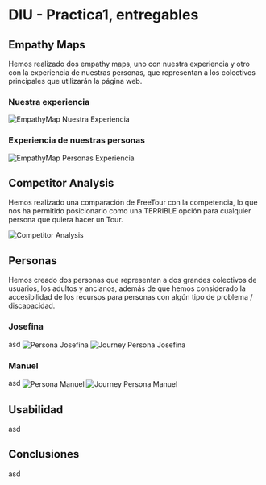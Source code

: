 # DIU - Practica1, entregables

## Empathy Maps
Hemos realizado dos empathy maps, uno con nuestra experiencia y otro con la experiencia de nuestras
personas, que representan a los colectivos principales que utilizarán la página web.

### Nuestra experiencia
<img align="center" src="./EmpathyMap_Nosotros.png" alt="EmpathyMap Nuestra Experiencia"/>

### Experiencia de nuestras personas
<img align="center" src="./EmpathyMap_Clientes.png" alt="EmpathyMap Personas Experiencia"/>


## Competitor Analysis
Hemos realizado una comparación de FreeTour con la competencia, lo que nos ha permitido posicionarlo
como una TERRIBLE opción para cualquier persona que quiera hacer un Tour.

<img align="center" src="./CompetitorAnalysis.png" alt="Competitor Analysis"/>


## Personas
Hemos creado dos personas que representan a dos grandes colectivos de usuarios, los adultos y ancianos, además de que hemos considerado
la accesibilidad de los recursos para personas con algún tipo de problema / discapacidad.

### Josefina
asd
<img align="center" src="./P1/Persona_Fran.png" alt="Persona Josefina"/>
<img align="center" src="./P1/JourneyMap_Fran.png" alt="Journey Persona Josefina"/>

### Manuel
asd
<img align="center" src="./P1/PersonaJaime.png" alt="Persona Manuel"/>
<img align="center" src="./P1/PersonaJaimeJourney.png" alt="Journey Persona Manuel"/>


## Usabilidad
asd

## Conclusiones
asd
